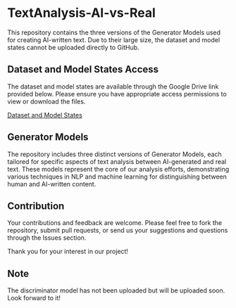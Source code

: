 # TextAnalysis-AI-vs-Real

This repository contains the three versions of the Generator Models used for creating AI-written text. Due to their large size, the dataset and model states cannot be uploaded directly to GitHub.

## Dataset and Model States Access

The dataset and model states are available through the Google Drive link provided below. Please ensure you have appropriate access permissions to view or download the files.

[Dataset and Model States](https://drive.google.com/drive/folders/1YKYpJE6YQq8EKUWPk5f0vOpbf2vfz9BW?usp=sharing)

## Generator Models

The repository includes three distinct versions of Generator Models, each tailored for specific aspects of text analysis between AI-generated and real text. These models represent the core of our analysis efforts, demonstrating various techniques in NLP and machine learning for distinguishing between human and AI-written content.

## Contribution

Your contributions and feedback are welcome. Please feel free to fork the repository, submit pull requests, or send us your suggestions and questions through the Issues section.

Thank you for your interest in our project!

## Note
The discriminator model has not been uploaded but will be uploaded soon. Look forward to it!
